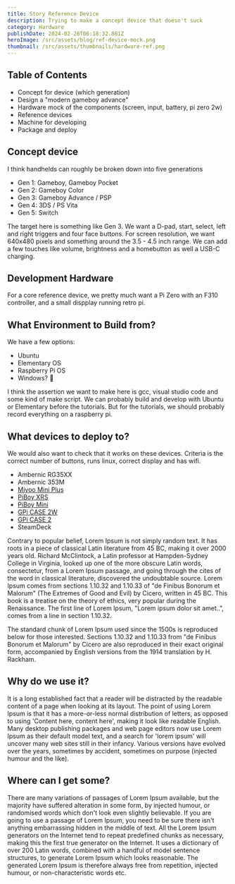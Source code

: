 ```yaml
---
title: Story Reference Device
description: Trying to make a concept device that doesn't suck
category: Hardware
publishDate: 2024-02-26T06:18:32.801Z
heroImage: /src/assets/blog/ref-device-mock.png
thumbnail: /src/assets/thumbnails/hardware-ref.png
---
```


## Table of Contents

- Concept for device (which generation)
- Design a "modern gameboy advance"
- Hardware mock of the components (screen, input, battery, pi zero 2w)
- Reference devices
- Machine for developing
- Package and deploy

## Concept device

I think handhelds can roughly be broken down into five generations

- Gen 1: Gameboy, Gameboy Pocket
- Gen 2: Gameboy Color
- Gen 3: Gameboy Advance / PSP
- Gen 4: 3DS / PS Vita
- Gen 5: Switch

The target here is something like Gen 3. We want a D-pad, start, select, left and right triggers and four face buttons.
For screen resolution, we want 640x480 pixels and something around the 3.5 - 4.5 inch range. We can add a few touches 
like volume, brightness and a homebutton as well a USB-C charging.

## Development Hardware

For a core reference device, we pretty much want a Pi Zero with an F310 controller, and a small dispplay running retro pi. 

## What Environment to Build from?

We have a few options:

- Ubuntu
- Elementary OS
- Raspberry Pi OS
- Windows? 🤮

I think the assertion we want to make here is gcc, visual studio code and some kind of make script. We can probably build and develop with Ubuntu or Elementary before the tutorials. But for the tutorials, we should probably record everything on a raspberry pi.

## What devices to deploy to?

We would also want to check that it works on these devices. Criteria is the correct number of buttons, runs linux, correct display and has wifi. 

- Ambernic RG35XX
- Ambernic 353M
- [Miyoo Mini Plus](https://www.aliexpress.com/item/1005005215387485.html)
- [PiBoy XRS](https://www.experimentalpi.com/PiBoy-XRS_p_59.html)
- [PiBoy Mini](https://www.experimentalpi.com/PiBoy-Mini_p_73.html)
- [GPi CASE 2W](https://retroflag.com/gpi_case_2w.html)
- [GPi CASE 2](https://retroflag.com/gpi_case_2.html)
- SteamDeck

Contrary to popular belief, Lorem Ipsum is not simply random text. It has roots in a piece of classical Latin literature from 45 BC, making it over 2000 years old. Richard McClintock, a Latin professor at Hampden-Sydney College in Virginia, looked up one of the more obscure Latin words, consectetur, from a Lorem Ipsum passage, and going through the cites of the word in classical literature, discovered the undoubtable source. Lorem Ipsum comes from sections 1.10.32 and 1.10.33 of "de Finibus Bonorum et Malorum" (The Extremes of Good and Evil) by Cicero, written in 45 BC. This book is a treatise on the theory of ethics, very popular during the Renaissance. The first line of Lorem Ipsum, "Lorem ipsum dolor sit amet..", comes from a line in section 1.10.32.

The standard chunk of Lorem Ipsum used since the 1500s is reproduced below for those interested. Sections 1.10.32 and 1.10.33 from "de Finibus Bonorum et Malorum" by Cicero are also reproduced in their exact original form, accompanied by English versions from the 1914 translation by H. Rackham.

## Why do we use it?

It is a long established fact that a reader will be distracted by the readable content of a page when looking at its layout. The point of using Lorem Ipsum is that it has a more-or-less normal distribution of letters, as opposed to using 'Content here, content here', making it look like readable English. Many desktop publishing packages and web page editors now use Lorem Ipsum as their default model text, and a search for 'lorem ipsum' will uncover many web sites still in their infancy. Various versions have evolved over the years, sometimes by accident, sometimes on purpose (injected humour and the like).

## Where can I get some?

There are many variations of passages of Lorem Ipsum available, but the majority have suffered alteration in some form, by injected humour, or randomised words which don't look even slightly believable. If you are going to use a passage of Lorem Ipsum, you need to be sure there isn't anything embarrassing hidden in the middle of text. All the Lorem Ipsum generators on the Internet tend to repeat predefined chunks as necessary, making this the first true generator on the Internet. It uses a dictionary of over 200 Latin words, combined with a handful of model sentence structures, to generate Lorem Ipsum which looks reasonable. The generated Lorem Ipsum is therefore always free from repetition, injected humour, or non-characteristic words etc.
